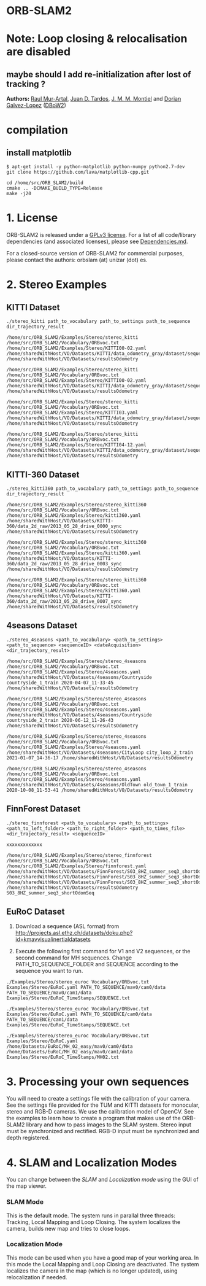# ORB-SLAM2
# Note: Loop closing & relocalisation are disabled
## maybe should I add re-initialization after lost of tracking ?
**Authors:** [Raul Mur-Artal](http://webdiis.unizar.es/~raulmur/), [Juan D. Tardos](http://webdiis.unizar.es/~jdtardos/), [J. M. M. Montiel](http://webdiis.unizar.es/~josemari/) and [Dorian Galvez-Lopez](http://doriangalvez.com/) ([DBoW2](https://github.com/dorian3d/DBoW2))

# compilation
## install matplotlib
```
$ apt-get install -y python-matplotlib python-numpy python2.7-dev
git clone https://github.com/lava/matplotlib-cpp.git
```
```
cd /home/src/ORB_SLAM2/build
cmake .. -DCMAKE_BUILD_TYPE=Release
make -j20
```


# 1. License

ORB-SLAM2 is released under a [GPLv3 license](https://github.com/raulmur/ORB_SLAM2/blob/master/License-gpl.txt). For a list of all code/library dependencies (and associated licenses), please see [Dependencies.md](https://github.com/raulmur/ORB_SLAM2/blob/master/Dependencies.md).

For a closed-source version of ORB-SLAM2 for commercial purposes, please contact the authors: orbslam (at) unizar (dot) es.


# 2. Stereo Examples

## KITTI Dataset
```
./stereo_kitti path_to_vocabulary path_to_settings path_to_sequence dir_trajectory_result

/home/src/ORB_SLAM2/Examples/Stereo/stereo_kitti /home/src/ORB_SLAM2/Vocabulary/ORBvoc.txt /home/src/ORB_SLAM2/Examples/Stereo/KITTI00-02.yaml /home/sharedWithHost/VO/Datasets/KITTI/data_odometry_gray/dataset/sequences/01 /home/sharedWithHost/VO/Datasets/resultsOdometry
```

```
/home/src/ORB_SLAM2/Examples/Stereo/stereo_kitti /home/src/ORB_SLAM2/Vocabulary/ORBvoc.txt /home/src/ORB_SLAM2/Examples/Stereo/KITTI00-02.yaml /home/sharedWithHost/VO/Datasets/KITTI/data_odometry_gray/dataset/sequences/02 /home/sharedWithHost/VO/Datasets/resultsOdometry
```

```
/home/src/ORB_SLAM2/Examples/Stereo/stereo_kitti /home/src/ORB_SLAM2/Vocabulary/ORBvoc.txt /home/src/ORB_SLAM2/Examples/Stereo/KITTI03.yaml /home/sharedWithHost/VO/Datasets/KITTI/data_odometry_gray/dataset/sequences/03 /home/sharedWithHost/VO/Datasets/resultsOdometry
```

```
/home/src/ORB_SLAM2/Examples/Stereo/stereo_kitti /home/src/ORB_SLAM2/Vocabulary/ORBvoc.txt /home/src/ORB_SLAM2/Examples/Stereo/KITTI04-12.yaml /home/sharedWithHost/VO/Datasets/KITTI/data_odometry_gray/dataset/sequences/09 /home/sharedWithHost/VO/Datasets/resultsOdometry
```




## KITTI-360 Dataset
```
./stereo_kitti360 path_to_vocabulary path_to_settings path_to_sequence dir_trajectory_result
```
```
/home/src/ORB_SLAM2/Examples/Stereo/stereo_kitti360 /home/src/ORB_SLAM2/Vocabulary/ORBvoc.txt /home/src/ORB_SLAM2/Examples/Stereo/kitti360.yaml /home/sharedWithHost/VO/Datasets/KITTI-360/data_2d_raw/2013_05_28_drive_0000_sync /home/sharedWithHost/VO/Datasets/resultsOdometry
```

```
/home/src/ORB_SLAM2/Examples/Stereo/stereo_kitti360 /home/src/ORB_SLAM2/Vocabulary/ORBvoc.txt /home/src/ORB_SLAM2/Examples/Stereo/kitti360.yaml /home/sharedWithHost/VO/Datasets/KITTI-360/data_2d_raw/2013_05_28_drive_0003_sync /home/sharedWithHost/VO/Datasets/resultsOdometry
```

```
/home/src/ORB_SLAM2/Examples/Stereo/stereo_kitti360 /home/src/ORB_SLAM2/Vocabulary/ORBvoc.txt /home/src/ORB_SLAM2/Examples/Stereo/kitti360.yaml /home/sharedWithHost/VO/Datasets/KITTI-360/data_2d_raw/2013_05_28_drive_0007_sync /home/sharedWithHost/VO/Datasets/resultsOdometry
```




## 4seasons Dataset
```
./stereo_4seasons <path_to_vocabulary> <path_to_settings> <path_to_sequence> <sequenceID> <dateAcquisition> <dir_trajectory_result>
```
```
/home/src/ORB_SLAM2/Examples/Stereo/stereo_4seasons /home/src/ORB_SLAM2/Vocabulary/ORBvoc.txt /home/src/ORB_SLAM2/Examples/Stereo/4seasons.yaml /home/sharedWithHost/VO/Datasets/4seasons/Countryside countryside_1_train 2020-04-07_11-33-45 /home/sharedWithHost/VO/Datasets/resultsOdometry
```

```
/home/src/ORB_SLAM2/Examples/Stereo/stereo_4seasons /home/src/ORB_SLAM2/Vocabulary/ORBvoc.txt /home/src/ORB_SLAM2/Examples/Stereo/4seasons.yaml /home/sharedWithHost/VO/Datasets/4seasons/Countryside countryside_2_train 2020-06-12_11-26-43 /home/sharedWithHost/VO/Datasets/resultsOdometry
```

```
/home/src/ORB_SLAM2/Examples/Stereo/stereo_4seasons /home/src/ORB_SLAM2/Vocabulary/ORBvoc.txt /home/src/ORB_SLAM2/Examples/Stereo/4seasons.yaml /home/sharedWithHost/VO/Datasets/4seasons/CityLoop city_loop_2_train 2021-01-07_14-36-17 /home/sharedWithHost/VO/Datasets/resultsOdometry
```

```
/home/src/ORB_SLAM2/Examples/Stereo/stereo_4seasons /home/src/ORB_SLAM2/Vocabulary/ORBvoc.txt /home/src/ORB_SLAM2/Examples/Stereo/4seasons.yaml /home/sharedWithHost/VO/Datasets/4seasons/OldTown old_town_1_train 2020-10-08_11-53-41 /home/sharedWithHost/VO/Datasets/resultsOdometry
```





## FinnForest Dataset
```
./stereo_finnforest <path_to_vocabulary> <path_to_settings> <path_to_left_folder> <path_to_right_folder> <path_to_times_file> <dir_trajectory_result> <sequenceID>
```
```
xxxxxxxxxxxxx
```
```
/home/src/ORB_SLAM2/Examples/Stereo/stereo_finnforest /home/src/ORB_SLAM2/Vocabulary/ORBvoc.txt /home/src/ORB_SLAM2/Examples/Stereo/finnforest.yaml /home/sharedWithHost/VO/Datasets/FinnForest/S03_8HZ_summer_seq3_shortOdomSeq/S03_8Hz/images_cam2_sr22555667 /home/sharedWithHost/VO/Datasets/FinnForest/S03_8HZ_summer_seq3_shortOdomSeq/S03_8Hz/images_cam3_sr22555660 /home/sharedWithHost/VO/Datasets/FinnForest/S03_8HZ_summer_seq3_shortOdomSeq/S03_8Hz/times_S03.txt /home/sharedWithHost/VO/Datasets/resultsOdometry S03_8HZ_summer_seq3_shortOdomSeq
```


## EuRoC Dataset

1. Download a sequence (ASL format) from http://projects.asl.ethz.ch/datasets/doku.php?id=kmavvisualinertialdatasets

2. Execute the following first command for V1 and V2 sequences, or the second command for MH sequences. Change PATH_TO_SEQUENCE_FOLDER and SEQUENCE according to the sequence you want to run.
```
./Examples/Stereo/stereo_euroc Vocabulary/ORBvoc.txt Examples/Stereo/EuRoC.yaml PATH_TO_SEQUENCE/mav0/cam0/data PATH_TO_SEQUENCE/mav0/cam1/data Examples/Stereo/EuRoC_TimeStamps/SEQUENCE.txt
```
```
./Examples/Stereo/stereo_euroc Vocabulary/ORBvoc.txt Examples/Stereo/EuRoC.yaml PATH_TO_SEQUENCE/cam0/data PATH_TO_SEQUENCE/cam1/data Examples/Stereo/EuRoC_TimeStamps/SEQUENCE.txt
```
```
./Examples/Stereo/stereo_euroc Vocabulary/ORBvoc.txt Examples/Stereo/EuRoC.yaml /home/Datasets/EuRoC/MH_02_easy/mav0/cam0/data /home/Datasets/EuRoC/MH_02_easy/mav0/cam1/data Examples/Stereo/EuRoC_TimeStamps/MH02.txt
```


# 3. Processing your own sequences
You will need to create a settings file with the calibration of your camera. See the settings file provided for the TUM and KITTI datasets for monocular, stereo and RGB-D cameras. We use the calibration model of OpenCV. See the examples to learn how to create a program that makes use of the ORB-SLAM2 library and how to pass images to the SLAM system. Stereo input must be synchronized and rectified. RGB-D input must be synchronized and depth registered.

# 4. SLAM and Localization Modes
You can change between the *SLAM* and *Localization mode* using the GUI of the map viewer.

### SLAM Mode
This is the default mode. The system runs in parallal three threads: Tracking, Local Mapping and Loop Closing. The system localizes the camera, builds new map and tries to close loops.

### Localization Mode
This mode can be used when you have a good map of your working area. In this mode the Local Mapping and Loop Closing are deactivated. The system localizes the camera in the map (which is no longer updated), using relocalization if needed. 

